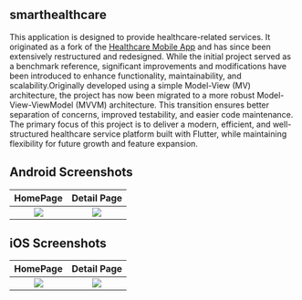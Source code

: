## smarthealthcare 
This application is designed to provide healthcare-related services. It originated as a fork of the [Healthcare Mobile App](https://github.com/TheAlphamerc/flutter_healthcare_app.git) and has since been extensively restructured and redesigned. While the initial project served as a benchmark reference, significant improvements and modifications have been introduced to enhance functionality, maintainability, and scalability.Originally developed using a simple Model-View (MV) architecture, the project has now been migrated to a more robust Model-View-ViewModel (MVVM) architecture. This transition ensures better separation of concerns, improved testability, and easier code maintenance.
The primary focus of this project is to deliver a modern, efficient, and well-structured healthcare service platform built with Flutter, while maintaining flexibility for future growth and feature expansion.
## Android Screenshots

  HomePage                 |    Detail Page        
:-------------------------:|:-------------------------:
![](https://github.com/flutter_healthcare_app/smarthealthcare/blob/master/screenshots/screenshot_1.jpg?raw=true)|![](https://github.com/flutter_healthcare_app/smarthealthcare/blob/master/screenshots/screenshot_2.jpg?raw=true)

## iOS Screenshots
  HomePage                 |    Detail Page      
:-------------------------:|:-------------------------:
![](https://github.com/TheAlphamerc/smarthealthcare/blob/master/screenshots/screenshot_ios_1.png?raw=true)|![](https://github.com/TheAlphamerc/smarthealthcare/blob/master/screenshots/screenshot_ios_2.png?raw=true)





